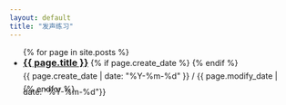 ```yaml
---
layout: default
title: "发声练习"
---
```


<ul>
{% for page in site.posts %}
<li style="clear: right">
  <h3 style="margin: 0; display: inline-block"><a href="{{ page.url }}">{{ page.title }}</a></h3>
    {% if page.create_date %}
      <span style="float: right; height: 2em; line-height: 2em">
        {{ page.create_date | date: "%Y-%m-%d" }} / {{ page.modify_date | date: "%Y-%m-%d"}}
      </span>
    {% endif %}
</li>
{% endfor %}
</ul>
